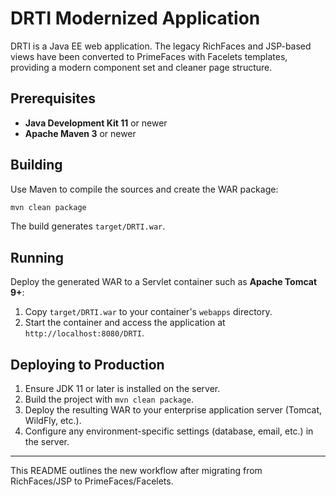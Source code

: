 # DRTI Modernized Application

DRTI is a Java EE web application. The legacy RichFaces and JSP-based views have been converted to PrimeFaces with Facelets templates, providing a modern component set and cleaner page structure.

## Prerequisites

- **Java Development Kit 11** or newer
- **Apache Maven 3** or newer

## Building

Use Maven to compile the sources and create the WAR package:

```bash
mvn clean package
```

The build generates `target/DRTI.war`.

## Running

Deploy the generated WAR to a Servlet container such as **Apache Tomcat 9+**:

1. Copy `target/DRTI.war` to your container's `webapps` directory.
2. Start the container and access the application at `http://localhost:8080/DRTI`.

## Deploying to Production

1. Ensure JDK 11 or later is installed on the server.
2. Build the project with `mvn clean package`.
3. Deploy the resulting WAR to your enterprise application server (Tomcat, WildFly, etc.).
4. Configure any environment-specific settings (database, email, etc.) in the server.

---

This README outlines the new workflow after migrating from RichFaces/JSP to PrimeFaces/Facelets.
